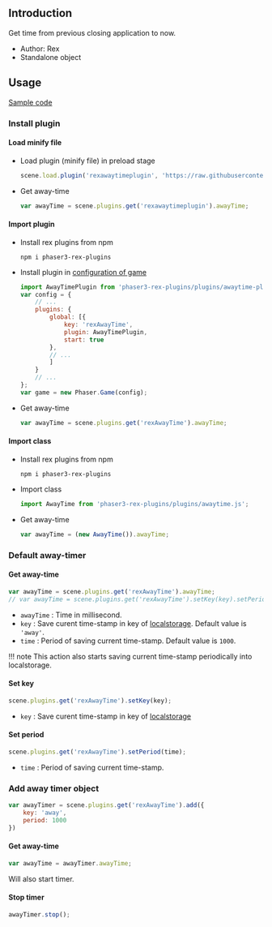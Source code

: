 ## Introduction

Get time from previous closing application to now.

- Author: Rex
- Standalone object

## Usage

[Sample code](https://github.com/rexrainbow/phaser3-rex-notes/tree/master/examples/awaytime)

### Install plugin

#### Load minify file

- Load plugin (minify file) in preload stage
    ```javascript
    scene.load.plugin('rexawaytimeplugin', 'https://raw.githubusercontent.com/rexrainbow/phaser3-rex-notes/master/dist/rexawaytimeplugin.min.js', true);
    ```
- Get away-time
    ```javascript
    var awayTime = scene.plugins.get('rexawaytimeplugin').awayTime;
    ```

#### Import plugin

- Install rex plugins from npm
    ```
    npm i phaser3-rex-plugins
    ```
- Install plugin in [configuration of game](game.md#configuration)
    ```javascript
    import AwayTimePlugin from 'phaser3-rex-plugins/plugins/awaytime-plugin.js';
    var config = {
        // ...
        plugins: {
            global: [{
                key: 'rexAwayTime',
                plugin: AwayTimePlugin,
                start: true
            },
            // ...
            ]
        }
        // ...
    };
    var game = new Phaser.Game(config);
    ```
- Get away-time
    ```javascript
    var awayTime = scene.plugins.get('rexAwayTime').awayTime;
    ```

#### Import class

- Install rex plugins from npm
    ```
    npm i phaser3-rex-plugins
    ```
- Import class
    ```javascript
    import AwayTime from 'phaser3-rex-plugins/plugins/awaytime.js';
    ```
- Get away-time
    ```javascript
    var awayTime = (new AwayTime()).awayTime;
    ```

### Default away-timer

#### Get away-time

```javascript
var awayTime = scene.plugins.get('rexAwayTime').awayTime;
// var awayTime = scene.plugins.get('rexAwayTime').setKey(key).setPeriod(time).awayTime;
```

- `awayTime` : Time in millisecond.
- `key` : Save curent time-stamp in key of [localstorage](localstorage.md). Default value is `'away'`.
- `time` : Period of saving current time-stamp. Default value is `1000`.

!!! note
    This action also starts saving current time-stamp periodically into localstorage.

#### Set key

```javascript
scene.plugins.get('rexAwayTime').setKey(key);
```

- `key` : Save curent time-stamp in key of [localstorage](localstorage.md)

#### Set period

```javascript
scene.plugins.get('rexAwayTime').setPeriod(time);
```

- `time` : Period of saving current time-stamp.

### Add away timer object

```javascript
var awayTimer = scene.plugins.get('rexAwayTime').add({
    key: 'away',
    period: 1000
})
```

#### Get away-time

```javascript
var awayTime = awayTimer.awayTime;
```

Will also start timer.

#### Stop timer

```javascript
awayTimer.stop();
```